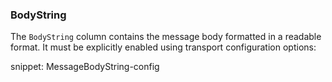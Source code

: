 ### BodyString

The `BodyString` column contains the message body formatted in a readable format. It must be explicitly enabled using transport configuration options:

snippet: MessageBodyString-config
